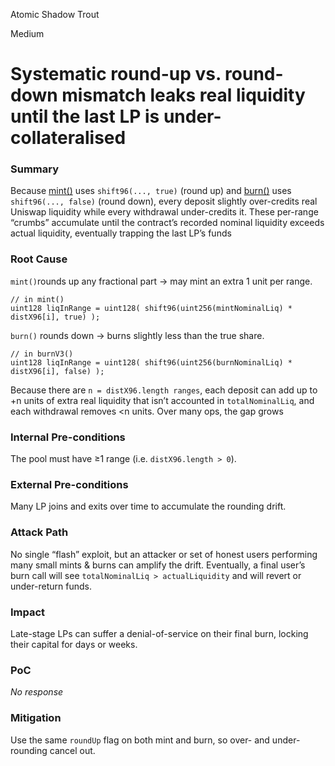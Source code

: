 Atomic Shadow Trout

Medium

# Systematic round-up vs. round-down mismatch leaks real liquidity until the last LP is under-collateralised

### Summary

Because [mint()](https://github.com/sherlock-audit/2025-04-burve/blob/main/Burve/src/single/Burve.sol#L226-L264) uses `shift96(..., true)` (round up) and [burn()](https://github.com/sherlock-audit/2025-04-burve/blob/main/Burve/src/single/Burve.sol#L350-L406) uses `shift96(..., false)` (round down), every deposit slightly over-credits real Uniswap liquidity while every withdrawal under-credits it. These per-range “crumbs” accumulate until the contract’s recorded nominal liquidity exceeds actual liquidity, eventually trapping the last LP’s funds

### Root Cause

`mint()`rounds up any fractional part → may mint an extra 1 unit per range.

```solidity
// in mint()
uint128 liqInRange = uint128( shift96(uint256(mintNominalLiq) * distX96[i], true) );
```

`burn()` rounds down → burns slightly less than the true share.
```solidity
// in burnV3()
uint128 liqInRange = uint128( shift96(uint256(burnNominalLiq) * distX96[i], false) );
```

Because there are `n = distX96.length ranges`, each deposit can add up to +n units of extra real liquidity that isn’t accounted in `totalNominalLiq`, and each withdrawal removes <n units. Over many ops, the gap grows

### Internal Pre-conditions

The pool must have ≥1 range (i.e. `distX96.length > 0`).

### External Pre-conditions

Many LP joins and exits over time to accumulate the rounding drift.

### Attack Path

No single “flash” exploit, but an attacker or set of honest users performing many small mints & burns can amplify the drift. Eventually, a final user’s burn call will see `totalNominalLiq > actualLiquidity` and will revert or under-return funds.

### Impact

Late-stage LPs can suffer a denial-of-service on their final burn, locking their capital for days or weeks.

### PoC

_No response_

### Mitigation

Use the same `roundUp` flag on both mint and burn, so over- and under-rounding cancel out.